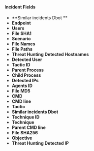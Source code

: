 #### Incident Fields
- **Similar incidents Dbot **
- **Endpoint**
- **Users**
- **File SHA1**
- **Scenario**
- **File Names**
- **File Paths**
- **Threat Hunting Detected Hostnames**
- **Detected User**
- **Tactic ID**
- **Parent Process**
- **Child Process**
- **Detected IPs**
- **Agents ID**
- **File MD5**
- **CMD**
- **CMD line**
- **Tactic**
- **Similar incidents Dbot**
- **Technique ID**
- **Technique**
- **Parent CMD line**
- **File SHA256**
- **Objective**
- **Threat Hunting Detected IP**